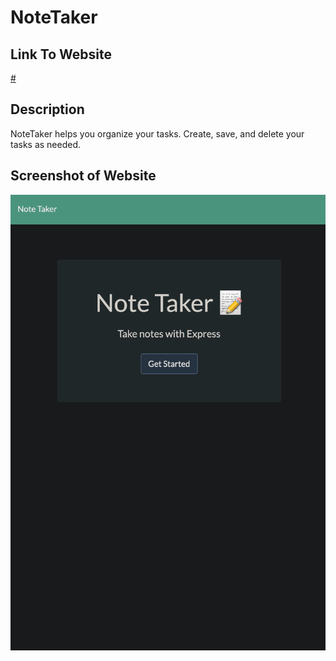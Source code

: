 # NoteTaker
<h2>Link To Website</h2>

<a href= "#">#</a>

<h2>Description</h2>

<p> NoteTaker helps you organize your tasks. Create, save, and delete your tasks as needed.</p>

<h2>Screenshot of Website</h2>

<img src="public/assets/images/picture.png">